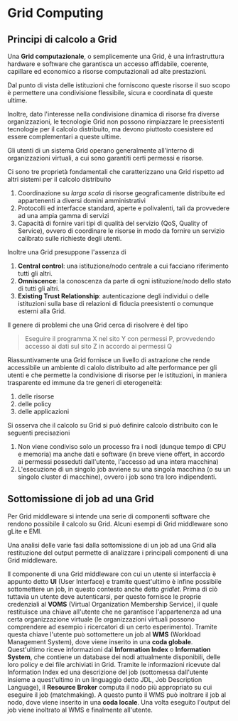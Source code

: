 # Grid Computing

## Principi di calcolo a Grid

Una **Grid computazionale**, o semplicemente una Grid, è una infrastruttura hardware e software che garantisca un accesso affidabile, coerente, capillare ed economico a risorse computazionali ad alte prestazioni.

Dal punto di vista delle istituzioni che forniscono queste risorse il suo scopo è permettere una condivisione flessibile, sicura e coordinata di queste ultime.

Inoltre, dato l'interesse nella condivisione dinamica di risorse fra diverse organizzazioni, le tecnologie Grid non possono rimpiazzare le preesistenti tecnologie per il calcolo distribuito, ma devono piuttosto coesistere ed essere complementari a queste ultime.

Gli utenti di un sistema Grid operano generalmente all'interno di organizzazioni virtuali, a cui sono garantiti certi permessi e risorse.

Ci sono tre proprietà fondamentali che caratterizzano una Grid rispetto ad altri sistemi per il calcolo distribuito

1. Coordinazione su *larga scala* di risorse geograficamente distribuite ed appartenenti a diversi domini amministrativi
2. Protocolli ed interfacce standard, aperte e polivalenti, tali da provvedere ad una ampia gamma di servizi
3. Capacità di fornire vari tipi di qualità del servizio (QoS, Quality of Service), ovvero di coordinare le risorse in modo da fornire un servizio calibrato sulle richieste degli utenti.

Inoltre una Grid presuppone l'assenza di

1. **Central control**: una istituzione/nodo centrale a cui facciano riferimento tutti gli altri.
2. **Omniscence**: la conoscenza da parte di ogni istituzione/nodo dello stato di tutti gli altri.
3. **Existing Trust Relationship**: autenticazione degli individui o delle istituzioni sulla base di relazioni di fiducia preesistenti o comunque esterni alla Grid.

Il genere di problemi che una Grid cerca di risolvere è del tipo 

> Eseguire il programma X nel sito Y con permessi P, provvedendo accesso ai dati sul sito Z in accordo ai permessi Q

Riassuntivamente una Grid fornisce un livello di astrazione che rende accessibile un ambiente di calolo distribuito ad alte performance per gli utenti e che permette la condivisione di risorse per le istituzioni, in maniera trasparente ed immune da tre generi di eterogeneità:

1. delle risorse
2. delle policy
3. delle applicazioni

Si osserva che il calcolo su Grid si può definire calcolo distribuito con le seguenti precisazioni

1. Non viene condiviso solo un processo fra i nodi (dunque tempo di CPU e memoria) ma anche dati e software (in breve viene offert, in accordo ai permessi posseduti dall'utente, l'accesso ad una intera macchina)
2. L'esecuzione di un singolo job avviene su una singola macchina (o su un singolo cluster di macchine), ovvero i job sono tra loro indipendenti.



## Sottomissione di job ad una Grid

Per Grid middleware si intende una serie di componenti software che rendono possibile il calcolo su Grid. Alcuni esempi di Grid middleware sono gLite e EMI. 

Una analisi delle varie fasi dalla sottomissione di un job ad una Grid alla restituzione del output permette di analizzare i principali componenti di una Grid middleware.

Il componente di una Grid middleware con cui un utente si interfaccia è appunto detto **UI** (User Interface) e tramite quest'ultimo è infine possibile sottomettere un job, in questo contesto anche detto *gridlet*. Prima di ciò tuttavia un utente deve autenticarsi, per questo fornisce le proprie credenziali al **VOMS** (Virtual Organization Membership Service), il quale restituisce una chiave all'utente che ne garantisce l'appartenenza ad una certa organizzazione virtuale (le organizzazioni virtuali possono comprendere ad esempio i ricercatori di un certo esperimento). Tramite questa chiave l'utente può sottomettere un job al **WMS** (Workload Management System), dove viene inserito in una **coda globale**. Quest'ultimo riceve informazioni dal **Information Index** o **Information System**, che contiene un database dei nodi attualmente disponibili, delle loro policy e dei file archiviati in Grid. Tramite le informazioni ricevute dal Information Index ed una descrizione del job (sottomessa dall'utente insieme a quest'ultimo in un linguaggio detto JDL, Job Description Language), il **Resource Broker** computa il nodo più appropriato su cui eseguire il job (matchmaking). A questo punto il WMS può inoltrare il job al nodo, dove viene inserito in una **coda locale**. Una volta eseguito l'output del job viene inoltrato al WMS e finalmente all'utente.






















